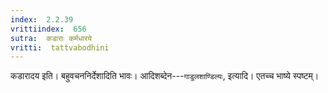 ```yaml
---
index:  2.2.39
vrittiindex:  656
sutra:  कडाराः कर्मधारये
vritti:  tattvabodhini 
---
```


कडारादय इति। बहुवचननिर्देशादिति भावः। आदिशब्देन---`गाडुलशाण्डिल्यः`, इत्यादि। एतच्च भाष्ये स्पष्टम्।

